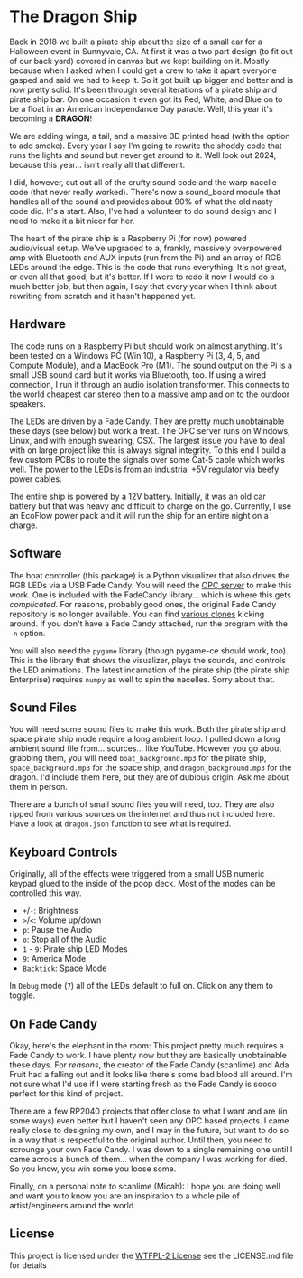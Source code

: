 # The Dragon Ship

Back in 2018 we built a pirate ship about the size of a small car for a Halloween event in Sunnyvale, CA.  At first it was a two part design (to fit out of our back yard) covered in canvas but we kept building on it. Mostly because when I asked when I could get a crew to take it apart everyone gasped and said we had to keep it.  So it got built up bigger and better and is now pretty solid.  It's been through several iterations of a pirate ship and pirate ship bar.  On one occasion it even got its Red, White, and Blue on to be a float in an American Independance Day parade.  Well, this year it's becoming a **DRAGON**!

We are adding wings, a tail, and a massive 3D printed head (with the option to add smoke). Every year I say I'm going to rewrite the shoddy code that runs the lights and sound but never get around to it.  Well look out 2024, because this year... isn't really all that different.

I did, however, cut out all of the crufty sound code and the warp nacelle code (that never really worked).  There's now a sound_board module that handles all of the sound and provides about 90% of what the old nasty code did.  It's a start.  Also, I've had a volunteer to do sound design and I need to make it a bit nicer for her.

The heart of the pirate ship is a Raspberry Pi (for now) powered audio/visual setup.  We've upgraded to a, frankly, massively overpowered amp with Bluetooth and AUX inputs (run from the Pi) and an array of RGB LEDs around the edge.  This is the code that runs everything.  It's not great, or even all that good, but it's better.  If I were to redo it now I would do a much better job, but then again, I say that every year when I think about rewriting from scratch and it hasn't happened yet.

## Hardware

The code runs on a Raspberry Pi but should work on almost anything. It's been tested on a Windows PC (Win 10), a Raspberry Pi (3, 4, 5, and Compute Module), and a MacBook Pro (M1).  The sound output on the Pi is a small USB sound card but it works via Bluetooth, too.  If using a wired connection, I run it through an audio isolation transformer. This connects to the world cheapest car stereo then to a massive amp and on to the outdoor speakers.

The LEDs are driven by a Fade Candy.  They are pretty much unobtainable these days (see below) but work a treat.  The OPC server runs on Windows, Linux, and with enough swearing, OSX. The largest issue you have to deal with on large project like this is always signal integrity.  To this end I build a few custom PCBs to route the signals over some Cat-5 cable which works well.  The power to the LEDs is from an industrial +5V regulator via beefy power cables.

The entire ship is powered by a 12V battery.  Initially, it was an old car battery but that was heavy and difficult to charge on the go.  Currently, I use an EcoFlow power pack and it will run the ship for an entire night on a charge.  

## Software

The boat controller (this package) is a Python visualizer that also drives the RGB LEDs via a USB Fade Candy.  You will need the [OPC server](http://openpixelcontrol.org/) to make this work. One is included with the FadeCandy library... which is where this gets *complicated*. For reasons, probably good ones, the original Fade Candy repository is no longer available.  You can find [various clones](https://github.com/PimentNoir/fadecandy) kicking around. If  you don't have a Fade Candy attached, run the program with the `-n` option.

You will also need the `pygame` library (though pygame-ce should work, too). This is the library that shows the visualizer, plays the sounds, and controls the LED animations. The latest incarnation of the pirate ship (the pirate ship Enterprise) requires `numpy` as well to spin the nacelles. Sorry about that.

## Sound Files

You will need some sound files to make this work.  Both the pirate ship and space pirate ship mode require a long ambient loop.  I pulled down a long ambient sound file from... sources... like YouTube.  However you go about grabbing them, you will need `boat_background.mp3` for the pirate ship, `space_background.mp3` for the space ship, and `dragon_background.mp3` for the dragon. I'd include them here, but they are of dubious origin. Ask me about them in person.

There are a bunch of small sound files you will need, too. They are also ripped from various sources on the internet and thus not included here.  Have a look at `dragon.json` function to see what is required.

## Keyboard Controls

Originally, all of the effects were triggered from a small USB numeric keypad glued to the inside of the poop deck.  Most of the modes can be controlled
this way.

* `+`/`-`: Brightness
* `>`/`<`: Volume up/down
* `p`: Pause the Audio
* `o`: Stop all of the Audio
* `1` - `9`: Pirate ship LED Modes
* `9`: America Mode
* `Backtick`: Space Mode 

In `Debug` mode (`7`) all of the LEDs default to full on.  Click on any them to toggle.

## On Fade Candy

Okay, here's the elephant in the room: This project pretty much requires a Fade Candy to work. I have plenty now but they are basically unobtainable these days.  For *reasons*, the creator of the Fade Candy (scanlime) and Ada Fruit had a falling out and it looks like there's some bad blood all around. I'm not sure what I'd use if I were starting fresh as the Fade Candy is soooo perfect for this kind of project.

There are a few RP2040 projects that offer close to what I want and are (in some ways) even better but I haven't seen any OPC based projects.  I came really close to designing my own, and I may in the future, but want to do so in a way that is respectful to the original author. Until then, you need to scrounge your own Fade Candy. I was down to a single remaining one until I came across a bunch of them... when the company I was working for died. So you know, you win some you loose some.

Finally, on a personal note to scanlime (Micah): I hope you are doing well and want you to know you are an inspiration to a whole pile of artist/engineers around the world.  

## License

This project is licensed under the [WTFPL-2 License](http://www.wtfpl.net/) see the LICENSE.md file for details
